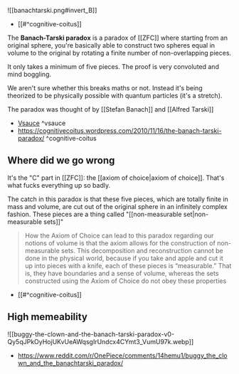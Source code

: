 ![[banachtarski.png#invert_B]]
- [[#^cognitive-coitus]]

The **Banach-Tarski paradox** is a paradox of [[ZFC]] where starting from an original sphere, you're basically able to construct two spheres equal in volume to the original by rotating a finite number of non-overlapping pieces.

It only takes a minimum of five pieces. The proof is very convoluted and mind boggling.

We aren't sure whether this breaks maths or not. Instead it's being theorized to be physically possible with quantum particles (it's a stretch).

The paradox was thought of by [[Stefan Banach]] and [[Alfred Tarski]]

- [Vsauce](https://www.youtube.com/watch?v=s86-Z-CbaHA) ^vsauce
- https://cognitivecoitus.wordpress.com/2010/11/16/the-banach-tarski-paradox/ ^cognitive-coitus

## Where did we go wrong

It's the "C" part in [[ZFC]]: the [[axiom of choice|axiom of choice]]. That's what fucks everything up so badly.

The catch in this paradox is that these five pieces, which are totally finite in mass and volume, are cut out of the original sphere in an infinitely complex fashion.
These pieces are a thing called "[[non-measurable set|non-measurable sets]]"

>How the Axiom of Choice can lead to this paradox regarding our notions of volume is that the axiom allows for the construction of non-measurable sets. This decomposition and reconstruction cannot be done in the physical world, because if you take and apple and cut it up into pieces with a knife, each of these pieces is “measurable.” That is, they have boundaries and a sense of volume, whereas the sets constructed using the Axiom of Choice do not obey these properties
- [[#^cognitive-coitus]]

## High memeability

![[buggy-the-clown-and-the-banach-tarski-paradox-v0-Qy5qJPkOyHojUKvUeAWqsgIrUndcx4CYmt3_VumU97k.webp]]
- https://www.reddit.com/r/OnePiece/comments/14hemu1/buggy_the_clown_and_the_banachtarski_paradox/